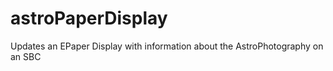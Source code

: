 # astroPaperDisplay
Updates an EPaper Display with information about the AstroPhotography on an SBC
